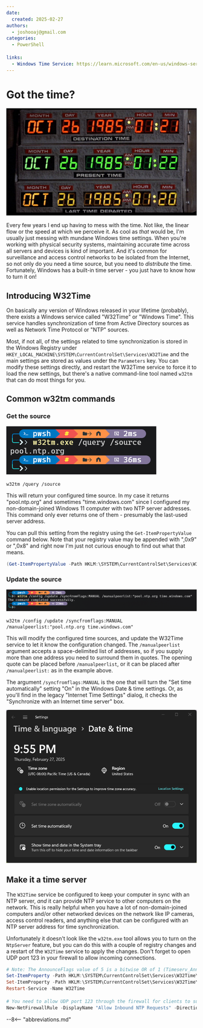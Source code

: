 ```yaml
---
date:
  created: 2025-02-27
authors:
  - joshooaj@gmail.com
categories:
  - PowerShell

links:
  - Windows Time Service: https://learn.microsoft.com/en-us/windows-server/networking/windows-time-service/windows-time-service-tools-and-settings
---
```


# Got the time?

![Photo of the time circuit from Back to the Future](bttf.png)

Every few years I end up having to mess with the time. Not like, the linear flow or the speed at which we perceive
it. As cool as _that_ would be, I'm usually just messing with mundane Windows time settings. When you're working with
physical security systems, maintaining accurate time across all servers and devices is kind of important. And it's
common for surveillance and access control networks to be isolated from the Internet, so not only do you need a time
source, but you need to _distribute_ the time. Fortunately, Windows has a built-in time server - you just have to know
how to turn it on!

<!-- more -->

## Introducing W32Time

On basically any version of Windows released in your lifetime (probably), there exists a Windows service called
"W32Time" or "Windows Time". This service handles synchronization of time from Active Directory sources as well as
Network Time Protocol or "NTP" sources.

Most, if not all, of the settings related to time synchronization is stored in the Windows Registry under `HKEY_LOCAL_MACHINE\SYSTEM\CurrentControlSet\Services\W32Time`
and the main settings are stored as values under the `Parameters` key. You can modify these settings directly, and
restart the W32Time service to force it to load the new settings, but there's a native command-line tool named `w32tm`
that can do most things for you.

## Common w32tm commands

### Get the source

![Screenshot of w32tm command output](w32tm-query-source.png)

```plaintext title="Query the current source"
w32tm /query /source
```

This will return your configured time source. In my case it returns "pool.ntp.org" and sometimes "time.windows.com" since
I configured my non-domain-joined Windows 11 computer with two NTP server addresses. This command only ever returns one
of them - presumably the last-used server address.

You can pull this setting from the registry using the `Get-ItemPropertyValue` command below. Note that your registry
value may be appended with ",0x9" or ",0x8" and right now I'm just not curious enough to find out what that means.

```powershell title="Retrieve the current source(s) from the registry"
(Get-ItemPropertyValue -Path HKLM:\SYSTEM\CurrentControlSet\Services\W32Time\Parameters -Name NtpServer) -split ' '
```

### Update the source

![Screenshot of w32tm command output](w32tm-update-source.png)

```plaintext title="Set the time source(s) and enable automatic updates"
w32tm /config /update /syncfromflags:MANUAL /manualpeerlist:"pool.ntp.org time.windows.com"
```

This will modify the configured time sources, and update the W32Time service to let it know the configuration changed.
The `/manualpeerlist` argument accepts a space-delimited list of addresses, so if you supply more than one address you
need to surround them in quotes. The opening quote can be placed before `/manualpeerlist`, or it can be placed after
`/manualpeerlist:` as in the example above.

The argument `/syncfromflags:MANUAL` is the one that will turn the "Set time automatically" setting "On" in the Windows
Date & time settings. Or, as you'll find in the legacy "Internet Time Settings" dialog, it checks the "Synchronize with
an Internet time server" box.

![Screenshot of the Windows Time settins](time-settings.png)

## Make it a time server

The `W32Time` service be configured to keep your computer in sync with an NTP server, _and_ it can provide NTP service to
other computers on the network. This is really helpful when you have a lot of non-domain-joined computers and/or other
networked devices on the network like IP cameras, access control readers, and anything else that can be configured with
an NTP server address for time synchronization.

Unfortunately it doesn't look like the `w32tm.exe` tool allows you to turn on the `NtpServer` feature, but you can do
this with a couple of registry changes and a restart of the `W32Time` service to apply the changes. Don't forget to open
UDP port 123 in your firewall to allow incoming connections.

```powershell title="Enable NtpServer feature" linenums="1"
# Note: The AnnounceFlags value of 5 is a bitwise OR of 1 (Timeserv_Announce_Yes) and 5 (Reliable_Timeserv_Announce_Yes)
Set-ItemProperty -Path HKLM:\SYSTEM\CurrentControlSet\Services\W32Time\TimeProviders\NtpServer -Name Enabled -Value 1
Set-ItemProperty -Path HKLM:\SYSTEM\CurrentControlSet\Services\W32Time\Config -Name AnnounceFlags -Value 5
Restart-Service -Name W32Time

# You need to allow UDP port 123 through the firewall for clients to successfully update time from this machine
New-NetFirewallRule -DisplayName "Allow Inbound NTP Requests" -Direction Inbound -LocalPort 123 -Protocol UDP -Action Allow
```

--8<-- "abbreviations.md"
